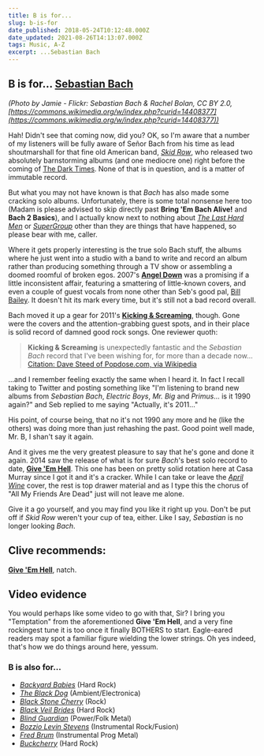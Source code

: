 ```yaml
---
title: B is for...
slug: b-is-for
date_published: 2018-05-24T10:12:48.000Z
date_updated: 2021-08-26T14:13:07.000Z
tags: Music, A-Z
excerpt: ...Sebastian Bach
---
```


## B is for… [Sebastian Bach](http://www.sebastianbach.com/)

*(Photo by Jamie - Flickr: Sebastian Bach & Rachel Bolan, CC BY 2.0, [https://commons.wikimedia.org/w/index.php?curid=14408377](https://commons.wikimedia.org/w/index.php?curid=14408377))*

Hah! Didn't see that coming now, did you? OK, so I'm aware that a number of my listeners will be fully aware of Señor Bach from his time as lead shoutmarshall for that fine old American band, [*Skid Row*](https://en.wikipedia.org/wiki/Skid_Row_(American_band)), who released two absolutely barnstorming albums (and one mediocre one) right before the coming of [The Dark Times](/the-dark-times). None of that is in question, and is a matter of immutable record.

But what you may not have known is that *Bach* has also made some cracking solo albums. Unfortunately, there is some total nonsense here too (Madam is please advised to skip directly past **Bring 'Em Bach Alive!** and **Bach 2 Basics**), and I actually know next to nothing about [*The Last Hard Men*](https://en.wikipedia.org/wiki/The_Last_Hard_Men_(band)) or [*SuperGroup*](https://en.wikipedia.org/wiki/Supergroup_(TV_series)) other than they are things that have happened, so please bear with me, caller.

Where it gets properly interesting is the true solo Bach stuff, the albums where he just went into a studio with a band to write and record an album rather than producing something through a TV show or assembling a doomed roomful of broken egos. 2007's [**Angel Down**](https://en.wikipedia.org/wiki/Angel_Down) was a promising if a little inconsistent affair, featuring a smattering of little-known covers, and even a couple of guest vocals from none other than Seb's good pal, [Bill Bailey](https://en.wikipedia.org/wiki/Axl_Rose). It doesn't hit its mark every time, but it's still not a bad record overall.

Bach moved it up a gear for 2011's [**Kicking & Screaming**](https://en.wikipedia.org/wiki/Kicking_%26_Screaming_(Sebastian_Bach_album)), though. Gone were the covers and the attention-grabbing guest spots, and in their place is solid record of damned good rock songs. One reviewer quoth:

> **Kicking & Screaming** is unexpectedly fantastic and the *Sebastian Bach* record that I've been wishing for, for more than a decade now…
> [Citation: Dave Steed of Popdose.com, via Wikipedia](https://en.wikipedia.org/wiki/Kicking_%26_Screaming_(Sebastian_Bach_album))

…and I remember feeling exactly the same when I heard it. In fact I recall taking to Twitter and posting something like "I'm listening to brand new albums from *Sebastian Bach*, *Electric Boys*, *Mr. Big* and *Primus*… is it 1990 again?" and Seb replied to me saying "Actually, it's 2011…"

His point, of course being, that no it's not 1990 any more and he (like the others) was doing more than just rehashing the past. Good point well made, Mr. B, I shan't say it again.

And it gives me the very greatest pleasure to say that he's gone and done it again. 2014 saw the release of what is for sure *Bach*'s best solo record to date, **[Give 'Em Hell](https://en.wikipedia.org/wiki/Give_%27Em_Hell_(Sebastian_Bach_album))**. This one has been on pretty solid rotation here at Casa Murray since I got it and it's a cracker. While I can take or leave the *[April Wine](https://en.wikipedia.org/wiki/April_Wine)* cover, the rest is top drawer material and as I type this the chorus of "All My Friends Are Dead" just will not leave me alone.

Give it a go yourself, and you may find you like it right up you. Don't be put off if *Skid Row* weren't your cup of tea, either. Like I say, *Sebastian* is no longer looking *Bach*.

## Clive recommends:

[**Give 'Em Hell**](https://smile.amazon.co.uk/Give-Em-Hell-Sebastian-Bach/dp/B00JQ3UX0E/), natch.

## Video evidence

You would perhaps like some video to go with that, Sir? I bring you "Temptation" from the aforementioned **Give 'Em Hell**, and a very fine rockingest tune it is too once it finally BOTHERS to start. Eagle-eared readers may spot a familiar figure wielding the lower strings. Oh yes indeed, that's how we do things around here, yessum.

### B is also for…

- *[Backyard Babies](https://en.wikipedia.org/wiki/Backyard_Babies)* (Hard Rock)
- *[The Black Dog](https://en.wikipedia.org/wiki/The_Black_Dog_(band))* (Ambient/Electronica)
- *[Black Stone Cherry](https://en.wikipedia.org/wiki/Black_Stone_Cherry)* (Rock)
- *[Black Veil Brides](https://en.wikipedia.org/wiki/Black_Veil_Brides)* (Hard Rock)
- *[Blind Guardian](https://en.wikipedia.org/wiki/Blind_Guardian)* (Power/Folk Metal)
- *[Bozzio Levin Stevens](https://en.wikipedia.org/wiki/Bozzio_Levin_Stevens)* (Instrumental Rock/Fusion)
- *[Fred Brum](https://www.metal-archives.com/bands/Fred_Brum/3540370029)* (Instrumental Prog Metal)
- *[Buckcherry](https://en.wikipedia.org/wiki/Buckcherry)* (Hard Rock)
